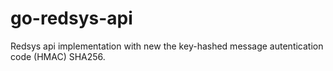 # go-redsys-api
Redsys api implementation with new the key-hashed message autentication code (HMAC) SHA256.
